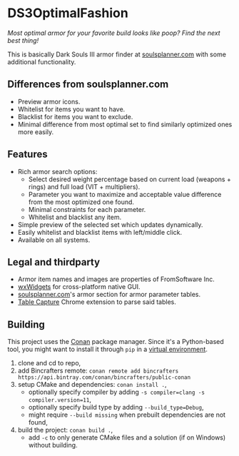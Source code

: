 # DS3OptimalFashion

*Most optimal armor for your favorite build looks like poop? Find the next best thing!*

This is basically Dark Souls III armor finder at [soulsplanner.com](soulsplanner.com) with some additional functionality.

## Differences from soulsplanner.com
* Preview armor icons.
* Whitelist for items you want to have.
* Blacklist for items you want to exclude.
* Minimal difference from most optimal set to find similarly optimized ones more easily.

## Features
* Rich armor search options:
    * Select desired weight percentage based on current load (weapons + rings) and full load (VIT + multipliers).
    * Parameter you want to maximize and acceptable value difference from the most optimized one found.
    * Minimal constraints for each parameter.
    * Whitelist and blacklist any item.
* Simple preview of the selected set which updates dynamically.
* Easily whitelist and blacklist items with left/middle click.
* Available on all systems.

## Legal and thirdparty
* Armor item names and images are properties of FromSoftware Inc.
* [wxWidgets](www.wxwidgets.org) for cross-platform native GUI.
* [soulsplanner.com](soulsplanner.com)'s armor section for armor parameter tables.
* [Table Capture](https://chrome.google.com/webstore/detail/table-capture/iebpjdmgckacbodjpijphcplhebcmeop) Chrome extension to parse said tables.

## Building
This project uses the [Conan](https://docs.conan.io/en/latest/installation.html) package manager.
Since it's a Python-based tool, you might want to install it through `pip` in a [virtual environment](https://packaging.python.org/guides/installing-using-pip-and-virtual-environments/#creating-a-virtual-environment).
1. clone and cd to repo,
1. add Bincrafters remote: `conan remote add bincrafters https://api.bintray.com/conan/bincrafters/public-conan`
1. setup CMake and dependencies: `conan install .`,
    * optionally specify compiler by adding `-s compiler=clang -s compiler.version=11`,
    * optionally specify build type by adding `--build_type=Debug`,
    * might require `--build missing` when prebuilt dependencies are not found,
1. build the project: `conan build .`,
    * add `-c` to only generate CMake files and a solution (if on Windows) without building.
